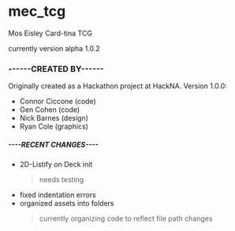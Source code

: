# mec_tcg
Mos Eisley Card-tina TCG

currently version alpha 1.0.2

### ------CREATED BY------
Originally created as a Hackathon project at HackNA.
Version 1.0.0:

+ Connor Ciccone (code)
+ Gen Cohen (code)
+ Nick Barnes (design)
+ Ryan Cole (graphics)

##### ----RECENT CHANGES----

+ 2D-Listify on Deck init
  > needs testing
+ fixed indentation errors
+ organized assets into folders
  > currently organizing code to reflect file path changes
